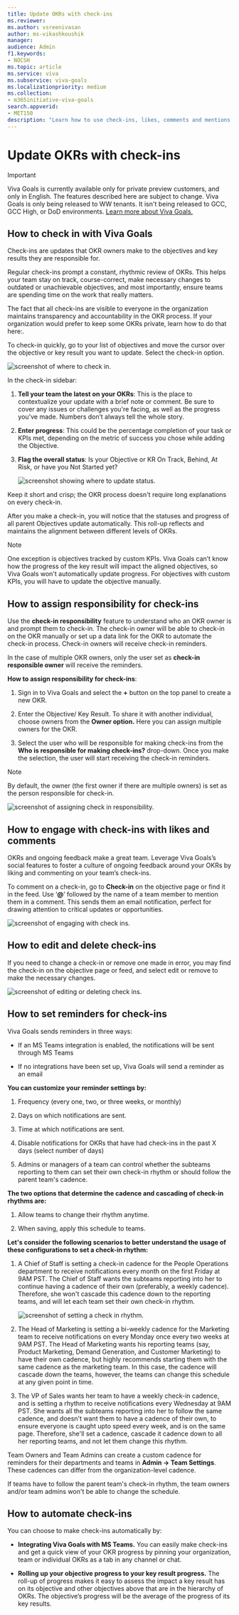 ```yaml
---
title: Update OKRs with check-ins 
ms.reviewer: 
ms.author: vsreenivasan
author: ms-vikashkoushik
manager: 
audience: Admin
f1.keywords:
- NOCSH
ms.topic: article
ms.service: viva
ms.subservice: viva-goals
ms.localizationpriority: medium
ms.collection:  
- m365initiative-viva-goals  
search.appverid:
- MET150
description: "Learn how to use check-ins, likes, comments and mentions to motivate and stay on track"
---
```


# Update OKRs with check-ins

> [!IMPORTANT]
> Viva Goals is currently available only for private preview customers, and only in English. The features described here are subject to change. Viva Goals is only being released to WW tenants. It isn't being released to GCC, GCC High, or DoD environments. [Learn more about Viva Goals.](https://go.microsoft.com/fwlink/?linkid=2189933)

## How to check in with Viva Goals 

Check-ins are updates that OKR owners make to the objectives and key results they are responsible for.

Regular check-ins prompt a constant, rhythmic review of OKRs. This helps your team stay on track, course-correct, make necessary changes to outdated or unachievable objectives, and most importantly, ensure teams are spending time on the work that really matters. 

The fact that all check-ins are visible to everyone in the organization maintains transparency and accountability in the OKR process. If your organization would prefer to keep some OKRs private, learn how to do that here:. 

To check-in quickly, go to your list of objectives and move the cursor over the objective or key result you want to update. Select the check-in option.

![screenshot of where to check in.](../media/goals/3/35/a.jpg)

In the check-in sidebar:

1. **Tell your team the latest on your OKRs**: This is the place to contextualize your update with a brief note or comment. Be sure to cover any issues or challenges you're facing, as well as the progress you've made. Numbers don’t always tell the whole story. 

2. **Enter progress**: This could be the percentage completion of your task or KPIs met, depending on the metric of success you chose while adding the Objective. 

3. **Flag the overall status**: Is your Objective or KR On Track, Behind, At Risk, or have you Not Started yet? 

    ![screenshot showing where to update status.](../media/goals/3/35/b.jpg)

Keep it short and crisp; the OKR process doesn't require long explanations on every check-in.

After you make a check-in, you will notice that the statuses and progress of all parent Objectives update automatically. This roll-up reflects and maintains the alignment between different levels of OKRs.

> [!Note] 
> One exception is objectives tracked by custom KPIs. Viva Goals can’t know how the progress of the key result will impact the aligned objectives, so Viva Goals won't automatically update progress. For objectives with custom KPIs, you will have to update the objective manually. 

## How to assign responsibility for check-ins

Use the **check-in responsibility** feature to understand who an OKR owner is and prompt them to check-in. The check-in owner will be able to check-in on the OKR manually or set up a data link for the OKR to automate the check-in process. Check-in owners will receive check-in reminders. 

In the case of multiple OKR owners, only the user set as **check-in responsible owner** will receive the reminders.

**How to assign responsibility for check-ins**:

1. Sign in to Viva Goals and select the **+** button on the top panel to create a new OKR.

2. Enter the Objective/ Key Result. To share it with another individual, choose owners from the **Owner option.** Here you can assign multiple owners for the OKR.

3. Select the user who will be responsible for making check-ins from the **Who is responsible for making check-ins?** drop-down.
Once you make the selection, the user will  start receiving the check-in reminders.

> [!Note] 
> By default, the owner (the first owner if there are multiple owners) is set as the person responsible for check-in.

   ![screenshot of assigning check in responsibility.](../media/goals/3/35/c.jpg)

## How to engage with check-ins with likes and comments

OKRs and ongoing feedback make a great team. Leverage Viva Goals’s social features to foster a culture of ongoing feedback around your OKRs by liking and commenting on your team’s check-ins. 

To comment on a check-in, go to **Check-in** on the objective page or find it in the feed. Use ‘**@**’ followed by the name of a team member to mention them in a comment. This sends them an email notification, perfect for drawing attention to critical updates or opportunities.

![screenshot of engaging with check ins.](../media/goals/3/35/d.jpg)

## How to edit and delete check-ins 

If you need to change a check-in or remove one made in error, you may find the check-in on the objective page or feed, and select edit or remove to make the necessary changes.

![screenshot of editing or deleting check ins.](../media/goals/3/35/e.jpg)

## How to set reminders for check-ins 

Viva Goals sends reminders in three ways: 

- If an MS Teams integration is enabled, the notifications will be sent through MS Teams 

- If no integrations have been set up, Viva Goals will send a reminder as an email

**You can customize your reminder settings by:**

1. Frequency (every one, two, or three weeks, or monthly)

2. Days on which notifications are sent. 

3. Time at which notifications are sent.

4. Disable notifications for OKRs that have had check-ins in the past X days (select number of days)

5. Admins or managers of a team can control whether the subteams reporting to them can set their own check-in rhythm or should follow the parent team's cadence. 

**The two options that determine the cadence and cascading of check-in rhythms are:** 

1. Allow teams to change their rhythm anytime.

2. When saving, apply this schedule to teams. 

**Let's consider the following scenarios to better understand the usage of these configurations to set a check-in rhythm:**

1. A Chief of Staff is setting a check-in cadence for the People Operations department to receive notifications every month on the first Friday at 9AM PST. The Chief of Staff wants the subteams reporting into her to continue having a cadence of their own (preferably, a weekly cadence). Therefore, she won't cascade this cadence down to the reporting teams, and will let each team set their own check-in rhythm. 

    ![screenshot of setting a check in rhythm.](../media/goals/3/35/f.jpg)

2. The Head of Marketing is setting a bi-weekly cadence for the Marketing team to receive notifications on every Monday once every two weeks at 9AM PST. The Head of Marketing wants his reporting teams (say, Product Marketing, Demand Generation, and Customer Marketing) to have their own cadence, but highly recommends starting them with the same cadence as the marketing team. In this case, the cadence will cascade down the teams, however, the teams can change this schedule at any given point in time. 

3. The VP of Sales wants her team to have a weekly check-in cadence, and is setting a rhythm to receive notifications every Wednesday at 9AM PST. She wants all the subteams reporting into her to follow the same cadence, and doesn't want them to have a cadence of their own, to ensure everyone is caught upto speed every week, and is on the same page. Therefore, she'll set a cadence, cascade it cadence down to all her reporting teams, and not let them change this rhythm.

Team Owners and Team Admins can create a custom cadence for reminders for their departments and teams in **Admin -> Team Settings**. These cadences can differ from the organization-level cadence. 

If teams have to follow the parent team's check-in rhythm, the team owners and/or team admins won't be able to change the schedule.

## How to automate check-ins 

You can choose to make check-ins automatically by:

- **Integrating Viva Goals with MS Teams.** You can easily make check-ins and get a quick view of your OKR progress by pinning your organization, team or individual OKRs as a tab in any channel or chat. 

- **Rolling up your objective progress to your key result progress.** The roll-up of progress makes it easy to assess the impact a key result has on its objective and other objectives above that are in the hierarchy of OKRs. The objective’s progress will be the average of the progress of its key results. 
